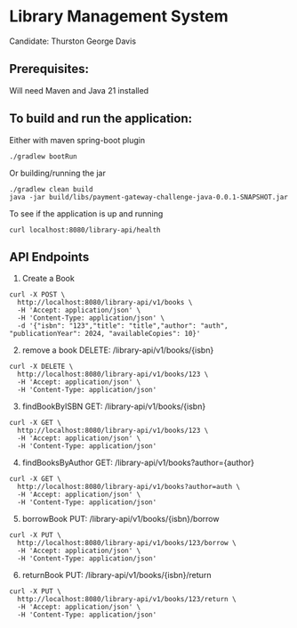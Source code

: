 Library Management System
======================
Candidate: Thurston George Davis
## Prerequisites: <br />
Will need Maven and Java 21 installed
## To build and run the application: <br />
Either with maven spring-boot plugin

```
./gradlew bootRun
```
Or building/running the jar<br />
```
./gradlew clean build
java -jar build/libs/payment-gateway-challenge-java-0.0.1-SNAPSHOT.jar
```
To see if the application is up and running
```
curl localhost:8080/library-api/health
```
## API Endpoints <br />
1. Create a Book 
```
curl -X POST \
  http://localhost:8080/library-api/v1/books \
  -H 'Accept: application/json' \
  -H 'Content-Type: application/json' \
  -d '{"isbn": "123","title": "title","author": "auth", "publicationYear": 2024, "availableCopies": 10}'
```
2. remove a book DELETE: /library-api/v1/books/{isbn}
```
curl -X DELETE \
  http://localhost:8080/library-api/v1/books/123 \
  -H 'Accept: application/json' \
  -H 'Content-Type: application/json'
```
3. findBookByISBN GET: /library-api/v1/books/{isbn}
```
curl -X GET \
  http://localhost:8080/library-api/v1/books/123 \
  -H 'Accept: application/json' \
  -H 'Content-Type: application/json'
```
4. findBooksByAuthor GET: /library-api/v1/books?author={author}
```
curl -X GET \
  http://localhost:8080/library-api/v1/books?author=auth \
  -H 'Accept: application/json' \
  -H 'Content-Type: application/json'
```
5. borrowBook PUT: /library-api/v1/books/{isbn}/borrow
```
curl -X PUT \
  http://localhost:8080/library-api/v1/books/123/borrow \
  -H 'Accept: application/json' \
  -H 'Content-Type: application/json'
```
6. returnBook PUT: /library-api/v1/books/{isbn}/return
```
curl -X PUT \
  http://localhost:8080/library-api/v1/books/123/return \
  -H 'Accept: application/json' \
  -H 'Content-Type: application/json'
```
